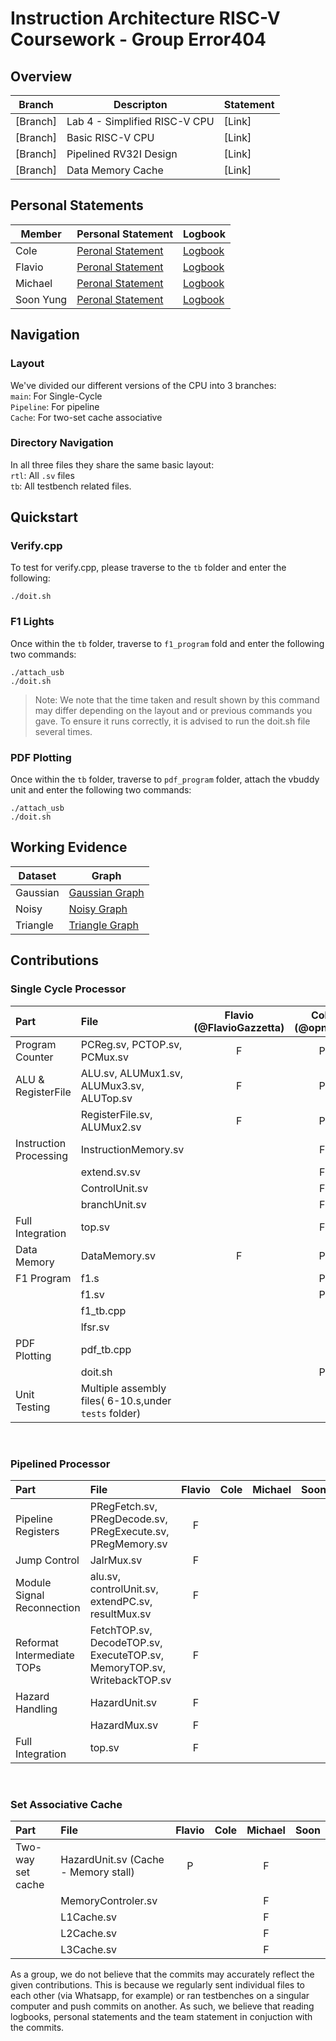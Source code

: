 # Instruction Architecture RISC-V Coursework - Group Error404

## Overview


|Branch	|Descripton			                |Statement	        	|
|-------|-----------------------------------|-----------------------|
|[Branch]	| Lab 4 - Simplified RISC-V CPU	|[Link]			        |
|[Branch]	|	Basic  RISC-V CPU	        |[Link]	    	        |   
|[Branch]	|Pipelined RV32I Design		    |[Link]		            |
|[Branch]	|Data Memory Cache		        |[Link]			        |

## Personal Statements
|Member   |Personal Statement             |Logbook              |
|---------|-------------------------------|---------------------|
|Cole     |[Peronal Statement](Github.com)|[Logbook](google.com)|
|Flavio   |[Peronal Statement](Github.com)|[Logbook](google.com)|
|Michael  |[Peronal Statement](Github.com)|[Logbook](google.com)|
|Soon Yung|[Peronal Statement](Github.com)|[Logbook](google.com)|

## Navigation
### Layout
We've divided our different versions of the CPU into 3 branches:</br>
`main`: For Single-Cycle</br>
`Pipeline`: For pipeline </br>
`Cache`: For two-set cache associative </br>

### Directory Navigation
In all three files they share the same basic layout:</br>
`rtl`: All `.sv` files</br>
`tb`: All testbench related files.

## Quickstart
### Verify.cpp
To test for verify.cpp, please traverse to the `tb` folder and enter the following:
```
./doit.sh
```
### F1 Lights
Once within the `tb` folder, traverse to `f1_program` fold and enter the following two commands:
```
./attach_usb
./doit.sh
```
>Note: We note that the time taken and result shown by this command may differ depending on the layout and or previous commands you gave. To ensure it runs correctly, it is advised to run the doit.sh file several times.

### PDF Plotting
Once within the `tb` folder, traverse to `pdf_program` folder, attach the vbuddy unit and enter the following two commands:
```
./attach_usb
./doit.sh
```
## Working Evidence
| Dataset|Graph                                      |
|--------|-------------------------------------------|
|Gaussian|[Gaussian Graph](images/Gaussian_Graph.jpg)|
|Noisy   |[Noisy Graph](images/Noisy_Graph.jpg)      |
|Triangle|[Triangle Graph](images/Triangle_Graph.jpg)|

## Contributions

### Single Cycle Processor

| Part           | File  | Flavio (@FlavioGazzetta)| Cole (@opnuub)| Michael (@Happymic)| Soon (@so0nyung)      |
|:--------|:------|:------------------:|:-----------:|:-------------------:|:---------:|
| Program Counter| PCReg.sv, PCTOP.sv, PCMux.sv| F           |      P       |             |           |
| ALU & RegisterFile| ALU.sv, ALUMux1.sv, ALUMux3.sv, ALUTop.sv| F|P|||
|| RegisterFile.sv, ALUMux2.sv| F           |      P       |||
| Instruction Processing| InstructionMemory.sv||      F       |    P||
|| extend.sv.sv|             |      F       |    P        |           |
|| ControlUnit.sv|             |      F       |    P        |           |
|| branchUnit.sv|             |      F       |             |           |
| Full Integration| top.sv|                 |      F       |             |           |
| Data Memory  | DataMemory.sv| F           |      P       |             |          |
| F1 Program    | f1.s      ||      P       |        |     F      |
|               | f1.sv     ||   P      |           |      F     |
|               | f1_tb.cpp ||||F|
|               | lfsr.sv   ||||F|
| PDF Plotting  | pdf_tb.cpp  |||| F|
|               |doit.sh||P||P|
|Unit Testing|Multiple assembly files( 6-10.s,under `tests` folder)||||F|

&nbsp;

### Pipelined Processor
 Part                       | File                                                                     | Flavio      | Cole         | Michael     | Soon      |
|:---------------------------|:------------------------------------------------------------------------|:-----------:|:------------:|:-----------:|:---------:|
| Pipeline Registers         | PRegFetch.sv, PRegDecode.sv, PRegExecute.sv, PRegMemory.sv              |       F     |              |             |           |
| Jump Control               | JalrMux.sv                                                              |       F     |              |             |           |
| Module Signal Reconnection | alu.sv, controlUnit.sv, extendPC.sv, resultMux.sv                       |       F     |              |             |           |
| Reformat Intermediate TOPs | FetchTOP.sv, DecodeTOP.sv, ExecuteTOP.sv, MemoryTOP.sv, WritebackTOP.sv |       F     |              |             |           |
| Hazard Handling            | HazardUnit.sv                                                           |       F     |              |             |           |
|                            | HazardMux.sv                                                            |       F     |              |             |           |
| Full Integration           | top.sv                                                                  |       F     |              |             |           |

&nbsp;

### Set Associative Cache
| Part             | File     | Flavio  | Cole | Michael  | Soon      |
|:-----------------|:---------|:-------:|:----:|:--------:|:-------:|
| Two-way set cache| HazardUnit.sv (Cache - Memory stall)|P | |F|   |
|| MemoryControler.sv|||    F        ||
|| L1Cache.sv        |||    F        ||
|| L2Cache.sv        |||    F        ||
|| L3Cache.sv        |||    F        ||

As a group, we do not believe that the commits may accurately reflect the given contributions. This is because we regularly sent individual files to each other (via Whatsapp, for example) or ran testbenches on a singular computer and push commits on another. As such, we believe that reading logbooks, personal statements and the team statement in conjuction with the commits.